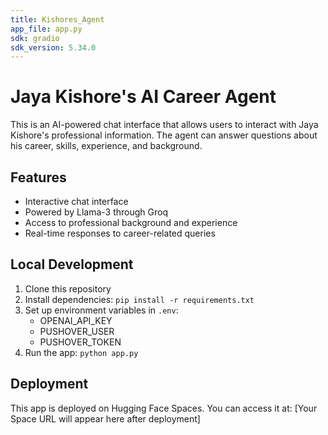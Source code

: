 ```yaml
---
title: Kishores_Agent
app_file: app.py
sdk: gradio
sdk_version: 5.34.0
---
```

# Jaya Kishore's AI Career Agent

This is an AI-powered chat interface that allows users to interact with Jaya Kishore's professional information. The agent can answer questions about his career, skills, experience, and background.

## Features
- Interactive chat interface
- Powered by Llama-3 through Groq
- Access to professional background and experience
- Real-time responses to career-related queries

## Local Development
1. Clone this repository
2. Install dependencies: `pip install -r requirements.txt`
3. Set up environment variables in `.env`:
   - OPENAI_API_KEY
   - PUSHOVER_USER
   - PUSHOVER_TOKEN
4. Run the app: `python app.py`

## Deployment
This app is deployed on Hugging Face Spaces. You can access it at: [Your Space URL will appear here after deployment] 